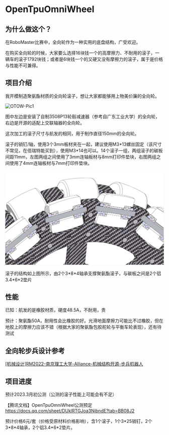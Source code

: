 # OpenTpuOmniWheel

## 为什么做这个？

在RoboMaster比赛中，全向轮作为一种实用的底盘结构，广受欢迎。

在购买全向轮的时候，大家要么选择16块钱一个的高摩擦力、不耐用的滚子，一辆车的滚子1792块钱；或者是6块钱一个的又硬又没有摩擦力的滚子，属于是价格与性能不可兼得。

## 项目介绍

我开模制造聚氨酯材质的全向轮滚子，想让大家都能够用上物美价廉的全向轮。

![OTOW-Pic1](OTOW-Pic1.jpg)

图中左边是安装了自制3508P13轮毂减速器（参考自广东工业大学）的全向轮，右边是开源的适配上交联轴器的全向轮。

这次加工的滚子尺寸与航发的相同，用于制作直径150mm的全向轮。

滚子的销钉/轴，使用3个3mm板材夹在一起，建议使用M3\*13螺丝固定（该尺寸不常见，在佰瑞特能买到），使用M3\*14也可以。14个滚子一组，两组滚子的碳板间距11mm，左图两组之间使用了3mm连轴板材与8mm打印件垫块，右图两组之间使用了4mm连轴板材与7mm打印件垫块。

![OTOW-Pic2](OTOW-Pic2.png)

滚子的结构如上图所示，由2个3\*8\*4轴承支撑聚氨酯滚子，与碳板之间是2个铝3.4\*6\*2垫片

## 性能

已知：航发的是橡胶材质，硬度48.5A，不耐用，贵

预计：聚氨酯50A，耐用性会比橡胶的好。光滑地面摩擦力可能比不过橡胶，但在地胶上的摩擦力应该不错（根据大家的聚氨酯包胶舵轮与平衡车轮表现），还有待测试

## 全向轮步兵设计参考

[[机械设计]RM2022-南京理工大学-Alliance-机械结构开源-步兵机器人](https://bbs.robomaster.com/forum.php?mod=forumdisplay&fid=63&filter=typeid&typeid=11) 

## 项目进度

预计2023.3月初公测（公测的滚子性能上可能会有不足）

【腾讯文档】OpenTpuOmniWheel公测预定
https://docs.qq.com/sheet/DUklRTGJoa3NjbndE?tab=BB08J2

预计价格6元/套（价格受原材料价格影响），含1个滚子，1个3\*25销钉，2个3\*8\*4轴承，2个铝3.4\*6\*2垫片。